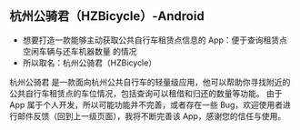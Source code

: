 ## 杭州公骑君（HZBicycle）-Android

- 想要打造一款能够主动获取公共自行车租赁点信息的 App：便于查询租赁点 空闲车辆与还车机器数量 的情况
- 所以取名：杭州公骑君（HZBicycle）

杭州公骑君 是一款面向杭州公共自行车的轻量级应用，他可以帮助你寻找附近的公共自行车租赁点的车位情况，包括查询可以租借和归还的数量等功能。
由于 App 属于个人开发，所以可能功能并不完善，或者存在一些 Bug，欢迎使用者进行邮件反馈（回到上一级页面），我将不断完善该 App，感谢您的信任与使用。
